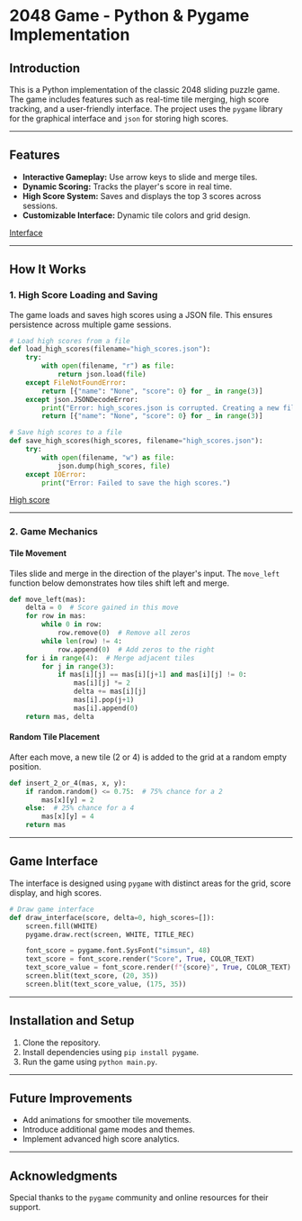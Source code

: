 
# 2048 Game - Python & Pygame Implementation

## Introduction

This is a Python implementation of the classic 2048 sliding puzzle game. The game includes features such as real-time tile merging, high score tracking, and a user-friendly interface. The project uses the `pygame` library for the graphical interface and `json` for storing high scores.

---

## Features

- **Interactive Gameplay:** Use arrow keys to slide and merge tiles.
- **Dynamic Scoring:** Tracks the player's score in real time.
- **High Score System:** Saves and displays the top 3 scores across sessions.
- **Customizable Interface:** Dynamic tile colors and grid design.

[Interface](images/Interface.png)

---

## How It Works

### 1. High Score Loading and Saving
The game loads and saves high scores using a JSON file. This ensures persistence across multiple game sessions.

```python
# Load high scores from a file
def load_high_scores(filename="high_scores.json"):
    try:
        with open(filename, "r") as file:
            return json.load(file)
    except FileNotFoundError:
        return [{"name": "None", "score": 0} for _ in range(3)]
    except json.JSONDecodeError:
        print("Error: high_scores.json is corrupted. Creating a new file.")
        return [{"name": "None", "score": 0} for _ in range(3)]

# Save high scores to a file
def save_high_scores(high_scores, filename="high_scores.json"):
    try:
        with open(filename, "w") as file:
            json.dump(high_scores, file)
    except IOError:
        print("Error: Failed to save the high scores.")
```

[High score](images/high_score.png)

---

### 2. Game Mechanics

#### Tile Movement
Tiles slide and merge in the direction of the player's input. The `move_left` function below demonstrates how tiles shift left and merge.

```python
def move_left(mas):
    delta = 0  # Score gained in this move
    for row in mas:
        while 0 in row:
            row.remove(0)  # Remove all zeros
        while len(row) != 4:
            row.append(0)  # Add zeros to the right
    for i in range(4):  # Merge adjacent tiles
        for j in range(3):
            if mas[i][j] == mas[i][j+1] and mas[i][j] != 0:
                mas[i][j] *= 2
                delta += mas[i][j]
                mas[i].pop(j+1)
                mas[i].append(0)
    return mas, delta
```



#### Random Tile Placement
After each move, a new tile (2 or 4) is added to the grid at a random empty position.

```python
def insert_2_or_4(mas, x, y):
    if random.random() <= 0.75:  # 75% chance for a 2
        mas[x][y] = 2
    else:  # 25% chance for a 4
        mas[x][y] = 4
    return mas
```



---

## Game Interface

The interface is designed using `pygame` with distinct areas for the grid, score display, and high scores.

```python
# Draw game interface
def draw_interface(score, delta=0, high_scores=[]):
    screen.fill(WHITE)
    pygame.draw.rect(screen, WHITE, TITLE_REC)

    font_score = pygame.font.SysFont("simsun", 48)
    text_score = font_score.render("Score", True, COLOR_TEXT)
    text_score_value = font_score.render(f"{score}", True, COLOR_TEXT)
    screen.blit(text_score, (20, 35))
    screen.blit(text_score_value, (175, 35))
```



---

## Installation and Setup

1. Clone the repository.
2. Install dependencies using `pip install pygame`.
3. Run the game using `python main.py`.



---

## Future Improvements

- Add animations for smoother tile movements.
- Introduce additional game modes and themes.
- Implement advanced high score analytics.

---

## Acknowledgments

Special thanks to the `pygame` community and online resources for their support.



